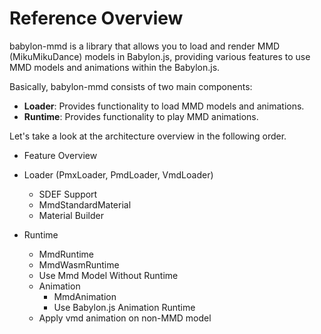 # Reference Overview

babylon-mmd is a library that allows you to load and render MMD (MikuMikuDance) models in Babylon.js, providing various features to use MMD models and animations within the Babylon.js.

Basically, babylon-mmd consists of two main components:

- **Loader**: Provides functionality to load MMD models and animations.
- **Runtime**: Provides functionality to play MMD animations.

Let's take a look at the architecture overview in the following order.

- Feature Overview

- Loader (PmxLoader, PmdLoader, VmdLoader)
  - SDEF Support
  - MmdStandardMaterial
  - Material Builder

- Runtime
  - MmdRuntime
  - MmdWasmRuntime
  - Use Mmd Model Without Runtime
  - Animation
    - MmdAnimation
    - Use Babylon.js Animation Runtime
  - Apply vmd animation on non-MMD model
